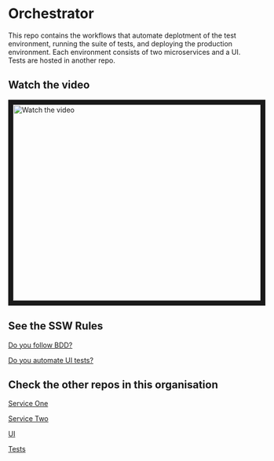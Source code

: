 # Orchestrator
This repo contains the workflows that automate deplotment of the test environment, running the suite of tests, and deploying the production environment. Each environment consists of two microservices and a UI. Tests are hosted in another repo.

## Watch the video
<a href="http://www.youtube.com/watch?feature=player_embedded&v=2hibiFfuPao" target="_blank">
 <img src="http://img.youtube.com/vi/2hibiFfuPao/hqdefault.jpg" alt="Watch the video" width="580" height="400" border="10" />
</a>

## See the SSW Rules

[Do you follow BDD?](https://www.ssw.com.au/rules/bdd)

[Do you automate UI tests?](https://www.ssw.com.au/rules/automated-ui-testing)

## Check the other repos in this organisation

[Service One](https://github.com/E2E-Orchestration/Service-One)

[Service Two](https://github.com/E2E-Orchestration/Service-Two)

[UI](https://github.com/E2E-Orchestration/UI)

[Tests](https://github.com/E2E-Orchestration/Tests)
